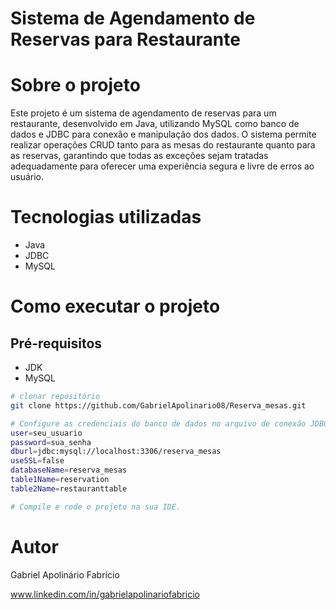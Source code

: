 # Sistema de Agendamento de Reservas para Restaurante

# Sobre o projeto

Este projeto é um sistema de agendamento de reservas para um restaurante, desenvolvido em Java, utilizando MySQL como banco de dados e JDBC para conexão e manipulação dos dados. O sistema permite realizar operações CRUD tanto para as mesas do restaurante quanto para as reservas, garantindo que todas as exceções sejam tratadas adequadamente para oferecer uma experiência segura e livre de erros ao usuário.

# Tecnologias utilizadas
- Java
- JDBC
- MySQL
  
# Como executar o projeto

## Pré-requisitos
- JDK
- MySQL

```bash
# clonar repositório
git clone https://github.com/GabrielApolinario08/Reserva_mesas.git

# Configure as credenciais do banco de dados no arquivo de conexão JDBC dentro do projeto (db.properties):
user=seu_usuario
password=sua_senha
dburl=jdbc:mysql://localhost:3306/reserva_mesas
useSSL=false
databaseName=reserva_mesas
table1Name=reservation
table2Name=restauranttable 

# Compile e rode o projeto na sua IDE.
```

# Autor

Gabriel Apolinário Fabrício

www.linkedin.com/in/gabrielapolinariofabricio
